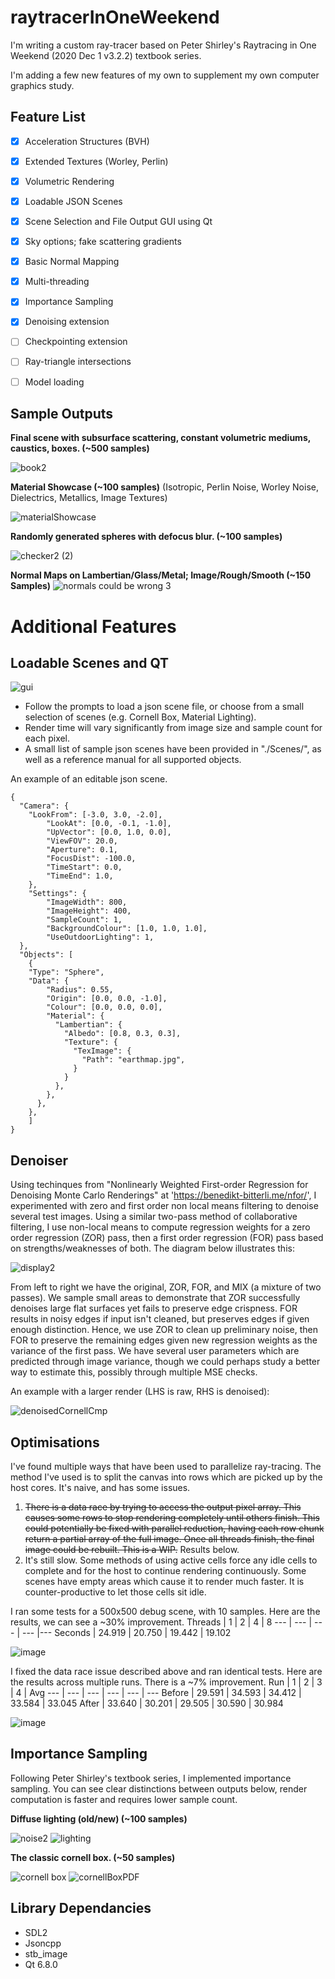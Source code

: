 # raytracerInOneWeekend
I'm writing a custom ray-tracer based on Peter Shirley's Raytracing in One Weekend (2020 Dec 1 v3.2.2) textbook series.

I'm adding a few new features of my own to supplement my own computer graphics study.

## Feature List
- [x] Acceleration Structures (BVH)
- [x] Extended Textures (Worley, Perlin)
- [x] Volumetric Rendering
- [x] Loadable JSON Scenes
- [x] Scene Selection and File Output GUI using Qt
- [x] Sky options; fake scattering gradients
- [x] Basic Normal Mapping
- [x] Multi-threading
- [x] Importance Sampling
- [x] Denoising extension
- [ ] Checkpointing extension
- [ ] Ray-triangle intersections
- [ ] Model loading


## Sample Outputs
**Final scene with subsurface scattering, constant volumetric mediums, caustics, boxes. (~500 samples)**

![book2](https://github.com/vanandrewnguyen/raytracerInOneWeekend/assets/53636492/39f55032-0a6c-491b-82b5-6aaa99274ad7)

**Material Showcase (~100 samples)**
(Isotropic, Perlin Noise, Worley Noise, Dielectrics, Metallics, Image Textures)

![materialShowcase](https://github.com/vanandrewnguyen/raytracerInOneWeekend/assets/53636492/19a6ffcd-127a-49f2-8f16-d189ed8ffea3)

**Randomly generated spheres with defocus blur. (~100 samples)**

![checker2 (2)](https://user-images.githubusercontent.com/53636492/189015882-25888ada-3437-4f5e-b545-652d299769a9.PNG)

**Normal Maps on Lambertian/Glass/Metal; Image/Rough/Smooth (~150 Samples)**
![normals could be wrong 3](https://github.com/user-attachments/assets/371142d1-268c-47bf-b1f8-df02bcdc0f96)

# Additional Features

## Loadable Scenes and QT
![gui](https://github.com/user-attachments/assets/e9cd9083-93b8-424e-b5cf-9b07d4a991e4)
- Follow the prompts to load a json scene file, or choose from a small selection of scenes (e.g. Cornell Box, Material Lighting). 
- Render time will vary significantly from image size and sample count for each pixel.
- A small list of sample json scenes have been provided in "./Scenes/", as well as a reference manual for all supported objects.

An example of an editable json scene.
```
{
  "Camera": {
    "LookFrom": [-3.0, 3.0, -2.0],
		"LookAt": [0.0, -0.1, -1.0],
		"UpVector": [0.0, 1.0, 0.0],
		"ViewFOV": 20.0,
		"Aperture": 0.1,
		"FocusDist": -100.0,
		"TimeStart": 0.0,
		"TimeEnd": 1.0,
	},
	"Settings": {
		"ImageWidth": 800,
		"ImageHeight": 400,
		"SampleCount": 1,
		"BackgroundColour": [1.0, 1.0, 1.0],
		"UseOutdoorLighting": 1,
  }, 
  "Objects": [
    {
    "Type": "Sphere",
    "Data": {
        "Radius": 0.55,
        "Origin": [0.0, 0.0, -1.0],
        "Colour": [0.0, 0.0, 0.0],
        "Material": {
          "Lambertian": {
            "Albedo": [0.8, 0.3, 0.3],
            "Texture": {
              "TexImage": {
                "Path": "earthmap.jpg",
              }
            }
          },
        },
      },
    },
    ]
}
```

## Denoiser

Using techinques from "Nonlinearly Weighted First-order Regression for Denoising Monte Carlo Renderings" at 'https://benedikt-bitterli.me/nfor/', I experimented with zero and first order non local means filtering to denoise several test images. Using a similar two-pass method of collaborative filtering, I use non-local means to compute regression weights for a zero order regression (ZOR) pass, then a first order regression (FOR) pass based on strengths/weaknesses of both. The diagram below illustrates this:

![display2](https://github.com/user-attachments/assets/610a4052-7726-4bd6-94b3-96f20d5a21e6)

From left to right we have the original, ZOR, FOR, and MIX (a mixture of two passes). We sample small areas to demonstrate that ZOR successfully denoises large flat surfaces yet fails to preserve edge crispness. FOR results in noisy edges if input isn't cleaned, but preserves edges if given enough distinction. Hence, we use ZOR to clean up preliminary noise, then FOR to preserve the remaining edges given new regression weights as the variance of the first pass. We have several user parameters which are predicted through image variance, though we could perhaps study a better way to estimate this, possibly through multiple MSE checks.

An example with a larger render (LHS is raw, RHS is denoised):

![denoisedCornellCmp](https://github.com/user-attachments/assets/85c0f756-75e4-453d-8cfa-b5f22cc4ffc7)

## Optimisations

I've found multiple ways that have been used to parallelize ray-tracing. The method I've used is to split the canvas into rows which are picked up by the host cores. It's naive, and has some issues.
1. ~~There is a data race by trying to access the output pixel array. This causes some rows to stop rendering completely until others finish. This could potentially be fixed with parallel reduction, having each row chunk return a partial array of the full image. Once all threads finish, the final image could be rebuilt. This is a WIP.~~ Results below.
2. It's still slow. Some methods of using active cells force any idle cells to complete and for the host to continue rendering continuously. Some scenes have empty areas which cause it to render much faster. It is counter-productive to let those cells sit idle.

I ran some tests for a 500x500 debug scene, with 10 samples. Here are the results, we can see a ~30% improvement.
Threads | 1 | 2 | 4 | 8
--- | --- | --- | --- |--- 
Seconds | 24.919 | 20.750 | 19.442 | 19.102

![image](https://github.com/vanandrewnguyen/raytracerInOneWeekend/assets/53636492/26e8556a-183f-4666-99d8-e62ceaff5b49)

I fixed the data race issue described above and ran identical tests. Here are the results across multiple runs. There is a ~7% improvement.
Run | 1 | 2 | 3 | 4 | Avg
--- | --- | --- | --- | --- | ---
Before | 29.591 | 34.593 | 34.412 | 33.584 | 33.045
After | 33.640 | 30.201 | 29.505 | 30.590 | 30.984

![image](https://github.com/vanandrewnguyen/raytracerInOneWeekend/assets/53636492/8d001a63-23ac-4aff-8a88-97be2a8c2ce8)


## Importance Sampling

Following Peter Shirley's textbook series, I implemented importance sampling. You can see clear distinctions between outputs below, render computation is faster and requires lower sample count.

**Diffuse lighting (old/new) (~100 samples)**

![noise2](https://user-images.githubusercontent.com/53636492/189015814-a0b92e84-e3c3-4351-9985-f6e0b03e6e54.PNG)
![lighting](https://github.com/user-attachments/assets/c5471155-1b46-484e-8657-f880dcc347f1)

**The classic cornell box. (~50 samples)**

![cornell box](https://user-images.githubusercontent.com/53636492/189475961-15cef27e-1a86-47ac-8dcf-fe8152b86ac1.PNG)
![cornellBoxPDF](https://github.com/user-attachments/assets/74d02d50-bb97-49cf-a072-91f5c7ab14ad)

## Library Dependancies
- SDL2
- Jsoncpp
- stb_image
- Qt 6.8.0
